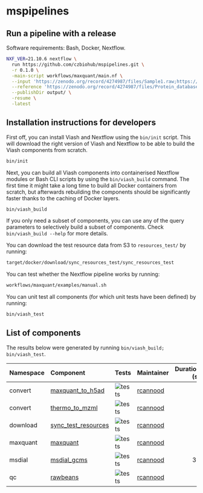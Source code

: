 mspipelines
================

<!-- README.md is generated by running 'quarto render README.qmd' -->

## Run a pipeline with a release

Software requirements: Bash, Docker, Nextflow.

``` sh
NXF_VER=21.10.6 nextflow \
  run https://github.com/czbiohub/mspipelines.git \
  -r 0.1.0 \
  -main-script workflows/maxquant/main.nf \
  --input 'https://zenodo.org/record/4274987/files/Sample1.raw;https://zenodo.org/record/4274987/files/Sample2.raw' \
  --reference 'https://zenodo.org/record/4274987/files/Protein_database.fasta' \
  --publishDir output/ \
  -resume \
  -latest
```

## Installation instructions for developers

First off, you can install Viash and Nextflow using the `bin/init`
script. This will download the right version of Viash and Nextflow to be
able to build the Viash components from scratch.

``` sh
bin/init
```

Next, you can build all Viash components into containerised Nextflow
modules or Bash CLI scripts by using the `bin/viash_build` command. The
first time it might take a long time to build all Docker containers from
scratch, but afterwards rebuilding the components should be
significantly faster thanks to the caching of Docker layers.

``` sh
bin/viash_build
```

If you only need a subset of components, you can use any of the query
parameters to selectively build a subset of components. Check
`bin/viash_build --help` for more details.

You can download the test resource data from S3 to `resources_test/` by
running:

``` sh
target/docker/download/sync_resources_test/sync_resources_test
```

You can test whether the Nextflow pipeline works by running:

``` sh
workflows/maxquant/examples/manual.sh
```

You can unit test all components (for which unit tests have been
defined) by running:

``` sh
bin/viash_test
```

## List of components

The results below were generated by running
`bin/viash_build; bin/viash_test`.

<div class="cell-output-display">

| Namespace | Component                                                               | Tests                                                                         | Maintainer                              | Duration (s) |
|:----------|:------------------------------------------------------------------------|:------------------------------------------------------------------------------|:----------------------------------------|-------------:|
| convert   | [maxquant_to_h5ad](src/convert/maxquant_to_h5ad/config.vsh.yaml)        | ![tests](https://img.shields.io/badge/tests-no%20tests-orange.png)            | [rcannood](https://github.com/rcannood) |            0 |
| convert   | [thermo_to_mzml](src/convert/thermo_to_mzml/config.vsh.yaml)            | ![tests](https://img.shields.io/badge/tests-no%20tests-orange.png)            | [rcannood](https://github.com/rcannood) |            0 |
| download  | [sync_test_resources](src/download/sync_test_resources/config.vsh.yaml) | ![tests](https://img.shields.io/badge/tests-1%20out%20of%201-brightgreen.png) | [rcannood](https://github.com/rcannood) |            5 |
| maxquant  | [maxquant](src/maxquant/maxquant/config.vsh.yaml)                       | ![tests](https://img.shields.io/badge/tests-no%20tests-orange.png)            | [rcannood](https://github.com/rcannood) |            0 |
| msdial    | [msdial_gcms](src/msdial/msdial_gcms/config.vsh.yaml)                   | ![tests](https://img.shields.io/badge/tests-1%20out%20of%201-brightgreen.png) | [rcannood](https://github.com/rcannood) |           35 |
| qc        | [rawbeans](src/qc/rawbeans/config.vsh.yaml)                             | ![tests](https://img.shields.io/badge/tests-no%20tests-orange.png)            | [rcannood](https://github.com/rcannood) |            0 |

</div>
